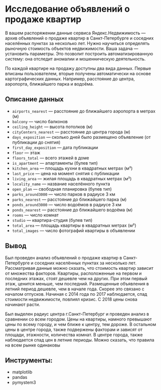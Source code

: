 # Исследование объявлений о продаже квартир

В вашем распоряжении данные сервиса Яндекс.Недвижимость — архив объявлений о продаже квартир в Санкт-Петербурге и соседних населённых пунктах за несколько лет. Нужно научиться определять рыночную стоимость объектов недвижимости. Ваша задача — установить параметры. Это позволит построить автоматизированную систему: она отследит аномалии и мошенническую деятельность. 

По каждой квартире на продажу доступны два вида данных. Первые вписаны пользователем, вторые получены автоматически на основе картографических данных. Например, расстояние до центра, аэропорта, ближайшего парка и водоёма. 

## Описание данных

* `airports_nearest` — расстояние до ближайшего аэропорта в метрах (м)
* `balcony` — число балконов
* `ceiling_height` — высота потолков (м)
* `cityCenters_nearest` — расстояние до центра города (м)
* `days_exposition` — сколько дней было размещено объявление (от публикации до снятия)
* `first_day_exposition` — дата публикации
* `floor` — этаж
* `floors_total` — всего этажей в доме
* `is_apartment` — апартаменты (булев тип)
* `kitchen_area` — площадь кухни в квадратных метрах (м²)
* `last_price` — цена на момент снятия с публикации
* `living_area` — жилая площадь в квадратных метрах (м²)
* `locality_name` — название населённого пункта
* `open_plan` — свободная планировка (булев тип)
* `parks_around3000` — число парков в радиусе 3 км
* `parks_nearest` — расстояние до ближайшего парка (м)
* `ponds_around3000` — число водоёмов в радиусе 3 км
* `ponds_nearest` — расстояние до ближайшего водоёма (м)
* `rooms` — число комнат
* `studio` — квартира-студия (булев тип)
* `total_area` — площадь квартиры в квадратных метрах (м²)
* `total_images` — число фотографий квартиры в объявлении

## Вывод 
Был проведен анализ объявлений о продаже квартир в Санкт-Петербурге и соседних населённых пунктах за несколько лет. Рассматривая данные можно сказать, что стоимость квартир зависит от множества факторов. Квартиры, расположенные на первом и последних этажах, стоят дешевле чем на других. При этом первый этаж, ценится меньше, чем последний. Размещенные объявления в летний период дешевле, чем в начале года. Скорее это связано с началом отпусков. Начиная с 2014 года по 2017 наблюдается, спад стоимости недвижимости, повлиял кризис. С 2018 цены снова начинают расти.

Был выделен радиус центра г.Санкт-Петербург и проведен анализ в сравнении со всем городом. Цены на квартиры, намного превышают цены по всему городу, и чем ближе к центру, тем дороже. В остальном цены в центре города, также подвержены факторам и зависят от площади, этажности, количества комнат. В центре города, также наблюдается спад цен в летние периоды. Можно сказать, что правила на всем рынке одинаковы 

## Инструменты:

- matplotlib
- pandas
- pymystem3
